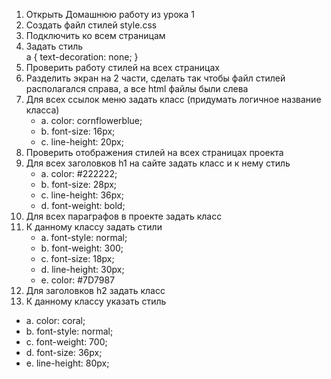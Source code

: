 1.	Открыть Домашнюю работу из урока 1 
2.	Создать файл стилей style.css
3.	Подключить ко всем страницам
4.	Задать стиль
<br> a {
   text-decoration: none;
}
5.	Проверить работу стилей на всех страницах
6.	Разделить экран на 2 части, сделать так чтобы файл стилей располагался справа, а все html файлы были слева
7.	Для всех ссылок меню задать класс (придумать логичное название класса)
    * a. color: cornflowerblue;
    * b. font-size: 16px;
    * c. line-height: 20px;
8.	Проверить отображения стилей на всех страницах проекта
9.	Для всех заголовков h1 на сайте задать класс и к нему стиль
    * a. color: #222222;
    * b. font-size: 28px;
    * c. line-height: 36px;
    * d. font-weight: bold;
10.	Для всех параграфов в проекте задать класс
11.	К данному классу задать стили
    * a. font-style: normal;
    * b. font-weight: 300;
    * c. font-size: 18px;
    * d. line-height: 30px;
    * e. color: #7D7987
12.	Для заголовков h2 задать класс
13.	К данному классу указать стиль 
* a. color: coral;
* b. font-style: normal;
* c. font-weight: 700;
* d. font-size: 36px;
* e. line-height: 80px;

